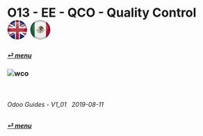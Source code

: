 # O13 - EE - QCO - Quality Control &nbsp;&nbsp;&nbsp;&nbsp; [![en-uk](/doc/img/flg/en-uk-flg-btn-sml.png)](/en-uk/o13/ee/wco/en-uk-o13-ee-wco-guides.md) [ ![es-mx](/doc/img/flg/es-mx-flg-btn-sml.png)](/es-mx/o13/ee/wco/es-mx-o13-ee-wco-guides.md)
#### [_&#x23CE; menu_](/en-uk/o13/ee/en-uk-o13-ee-guides-menu.md "Back to EE menu")  
### ![wco](/doc/img/app/big/wco.png)
[ⱽ¹²³⁴⁵⁶⁷⁸⁹⁰⁻]: # (ⱽ¹²³⁴⁵⁶⁷⁸⁹⁰⁻)

<br>

###### Odoo Guides - V1_01 &nbsp; 2019-08-11  
**[_&#x23CE; menu_](/en-uk/o13/ee/en-uk-o13-ee-guides-menu.md)**  
